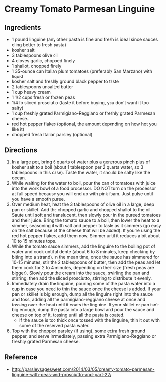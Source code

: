 # Creamy Tomato Parmesan Linguine

## Ingredients

* 1 pound linguine (any other pasta is fine and fresh is ideal since sauces cling better to fresh pasta)
* kosher salt
* 3 tablespoons olive oil
* 4 cloves garlic, chopped finely
* 1 shallot, chopped finely
* 1 35-ounce can Italian plum tomatoes (preferably San Marzano) with liquid
* kosher salt and freshly ground black pepper to taste
* 2 tablespoons unsalted butter
* 1 cup heavy cream
* 1 1/2 cups fresh or frozen peas
* 1/4 lb sliced prosciutto (taste it before buying, you don’t want it too salty)
* 1 cup freshly grated Parmigiano-Reggiano or freshly grated Parmesan cheese..
* red hot pepper flakes (optional, the amount depending on how hot you like it)
* chopped fresh Italian parsley (optional)

## Directions

1. In a large pot, bring 6 quarts of water plus a generous pinch plus of kosher salt to a boil (about 1 tablespoon per 2  quarts water, so 3 tablespoons in this case).  Taste the water, it should be salty like the ocean.
2. While waiting for the water to boil, pour the can of tomatoes with juice into the work bowl of a food processor.  DO NOT turn on the processor at full speed because you will end up with pink foam.  Just pulse until you have a smooth puree.
3. Over medium heat, heat the 3 tablespoons of olive oil in a large, deep pan or skillet.  Add the chopped garlic and chopped shallot to the oil.  Saute until soft and translucent, then slowly pour in the pureed tomatoes and their juice.  Bring the tomato sauce to a boil, then lower the heat to a simmer, seasoning it with salt and pepper to taste as it simmers (go easy on the salt because of the cheese that will be added).  If you’re using the red hot pepper flakes, add them now.  Simmer until it reduces a bit about 10 to 15 minutes tops.
4. While the tomato sauce simmers, add the linguine to the boiling pot of water and cook until al dente (about 6 to 8 minutes, keep checking by biting into a strand).  In the mean time, once the sauce has simmered for 10-15 minutes, stir the 2 tablespoons of butter, then add the peas and let them cook for 2 to 4 minutes, depending on their size (fresh peas are bigger).  Slowly pour the cream into the sauce, swirling the pan and stirring, then add the sliced prosciutto, stirring to distribute it evenly.
5. Immediately drain the linguine, pouring some of the pasta water into a cup in case you need to thin the sauce once the cheese is added.  If your pan or skillet is big enough, dump all the linguine right into the sauce and toss, adding all the parmigiano-reggiano cheese at once and tossing over the heat until it coats the linguine.  If your skillet or pan isn’t big enough, dump the pasta into a large bowl and pour the sauce and cheese on top of it, tossing until all the pasta is coated.
    * If the sauce is too thick once tossed with the linguine, thin it out with some of the reserved pasta water.
6. Top with the chopped parsley (if using), some extra fresh ground pepper, and serve immediately, passing extra Parmigiano-Reggiano or freshly grated Parmesan cheese.

## Reference

* <http://parsleysagesweet.com/2014/03/05/creamy-tomato-parmesan-linguine-with-peas-and-prosciutto-and-part-22/>
